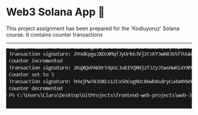 # Web3 Solana App :gem:

This project assignment has been prepared for the 'Kodluyoruz' Solana course. It contains counter transactions

---

![prev](prev.png)
